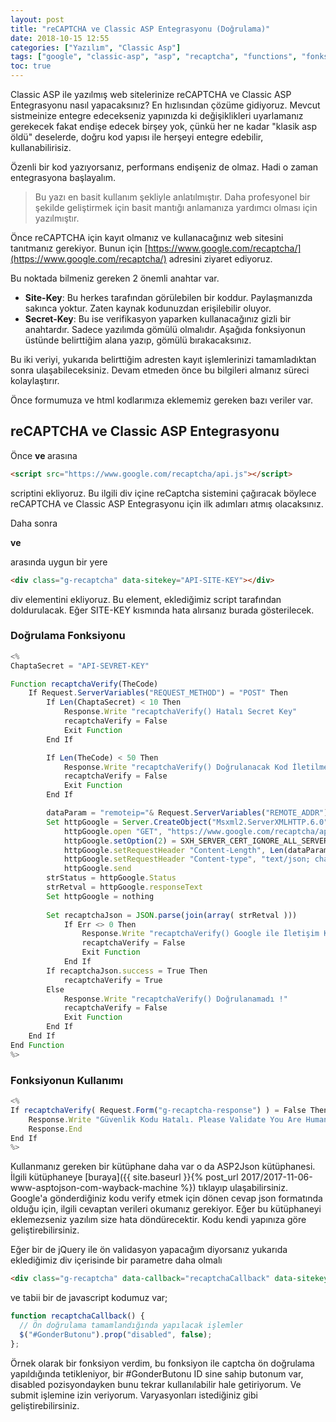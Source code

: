 ```yaml
---
layout: post
title: "reCAPTCHA ve Classic ASP Entegrasyonu (Doğrulama)"
date: 2018-10-15 12:55
categories: ["Yazılım", "Classic Asp"]
tags: ["google", "classic-asp", "asp", "recaptcha", "functions", "fonksiyonlar"]
toc: true
---
```


Classic ASP ile yazılmış web sitelerinize reCAPTCHA ve Classic ASP Entegrasyonu nasıl yapacaksınız? En hızlısından çözüme gidiyoruz. Mevcut sistmeinize entegre edecekseniz yapınızda ki değişiklikleri uyarlamanız gerekecek fakat endişe edecek birşey yok, çünkü her ne kadar "klasik asp öldü" deselerde, doğru kod yapısı ile herşeyi entegre edebilir, kullanabilirisiz. 

Özenli bir kod yazıyorsanız, performans endişeniz de olmaz. Hadi o zaman entegrasyona başlayalım.

> Bu yazı en basit kullanım şekliyle anlatılmıştır. Daha profesyonel bir şekilde geliştirmek için basit mantığı anlamanıza yardımcı olması için yazılmıştır.

Önce reCAPTCHA için kayıt olmanız ve kullanacağınız web sitesini tanıtmanız gerekiyor. Bunun için [https://www.google.com/recaptcha/](https://www.google.com/recaptcha/) adresini ziyaret ediyoruz.

Bu noktada bilmeniz gereken 2 önemli anahtar var.

- **Site-Key**: Bu herkes tarafından görülebilen bir koddur. Paylaşmanızda sakınca yoktur. Zaten kaynak kodunuzdan erişilebilir oluyor.
- **Secret-Key**: Bu ise verifikasyon yaparken kullanacağınız gizli bir anahtardır. Sadece yazılımda gömülü olmalıdır. Aşağıda fonksiyonun üstünde belirttiğim alana yazıp, gömülü bırakacaksınız.

Bu iki veriyi, yukarıda belirttiğim adresten kayıt işlemlerinizi tamamladıktan sonra ulaşabileceksiniz. Devam etmeden önce bu bilgileri almanız süreci kolaylaştırır.

Önce formumuza ve html kodlarımıza eklememiz gereken bazı veriler var.

## reCAPTCHA ve Classic ASP Entegrasyonu
Önce **<head> ve </head>** arasına

```html
<script src="https://www.google.com/recaptcha/api.js"></script>
```

scriptini ekliyoruz. Bu ilgili div içine reCaptcha sistemini çağıracak böylece reCAPTCHA ve Classic ASP Entegrasyonu için ilk adımları atmış olacaksınız.

Daha sonra **<form> ve </form>** arasında uygun bir yere

```html
<div class="g-recaptcha" data-sitekey="API-SITE-KEY"></div>
```

div elementini ekliyoruz. Bu element, eklediğimiz script tarafından doldurulacak. Eğer SITE-KEY kısmında hata alırsanız burada gösterilecek.

### Doğrulama Fonksiyonu

```javascript
<%
ChaptaSecret = "API-SEVRET-KEY"

Function recaptchaVerify(TheCode)
    If Request.ServerVariables("REQUEST_METHOD") = "POST" Then
        If Len(ChaptaSecret) < 10 Then
            Response.Write "recaptchaVerify() Hatalı Secret Key" 
            recaptchaVerify = False
            Exit Function
        End If

        If Len(TheCode) < 50 Then
            Response.Write "recaptchaVerify() Doğrulanacak Kod İletilmedi"
            recaptchaVerify = False
            Exit Function
        End If

        dataParam = "remoteip="& Request.ServerVariables("REMOTE_ADDR") &"&secret="& ChaptaSecret &"&response="& TheCode
        Set httpGoogle = Server.CreateObject("Msxml2.ServerXMLHTTP.6.0")
            httpGoogle.open "GET", "https://www.google.com/recaptcha/api/siteverify?"& dataParam &"", false
            httpGoogle.setOption(2) = SXH_SERVER_CERT_IGNORE_ALL_SERVER_ERRORS
            httpGoogle.setRequestHeader "Content-Length", Len(dataParam)
            httpGoogle.setRequestHeader "Content-type", "text/json; charset=utf-8"
            httpGoogle.send
        strStatus = httpGoogle.Status
        strRetval = httpGoogle.responseText
        Set httpGoogle = nothing
        
        Set recaptchaJson = JSON.parse(join(array( strRetval )))
            If Err <> 0 Then
                Response.Write "recaptchaVerify() Google ile İletişim Kurulamadı "
                recaptchaVerify = False
                Exit Function
            End If
        If recaptchaJson.success = True Then
            recaptchaVerify = True
        Else
            Response.Write "recaptchaVerify() Doğrulanamadı !"
            recaptchaVerify = False
            Exit Function
        End If
    End If
End Function
%>
```

### Fonksiyonun Kullanımı

```javascript
<%
If recaptchaVerify( Request.Form("g-recaptcha-response") ) = False Then 
    Response.Write "Güvenlik Kodu Hatalı. Please Validate You Are Human <a href='#'>Geri Dön / Go Back</a>"
    Response.End 
End If
%>
```

Kullanmanız gereken bir kütüphane daha var o da ASP2Json kütüphanesi. İlgili kütüphaneye [buraya]({{ site.baseurl }}{% post_url 2017/2017-11-06-www-asptojson-com-wayback-machine %}) tıklayıp ulaşabilirsiniz. Google'a gönderdiğiniz kodu verify etmek için dönen cevap json formatında olduğu için, ilgili cevaptan verileri okumanız gerekiyor. Eğer bu kütüphaneyi eklemezseniz yazılım size hata döndürecektir. Kodu kendi yapınıza göre geliştirebilirsiniz.

Eğer bir de jQuery ile ön validasyon yapacağım diyorsanız yukarıda eklediğimiz div içerisinde bir parametre daha olmalı

```html
<div class="g-recaptcha" data-callback="recaptchaCallback" data-sitekey="BURAYA SITE-KEY GELECEK"></div></pre>
```

ve tabii bir de javascript kodumuz var;
```javascript
function recaptchaCallback() {
  // Ön doğrulama tamamlandığında yapılacak işlemler
  $("#GonderButonu").prop("disabled", false);
};
```

Örnek olarak bir fonksiyon verdim, bu fonksiyon ile captcha ön doğrulama yapıldığında tetikleniyor, bir #GonderButonu ID sine sahip butonum var, disabled pozisyondayken bunu tekrar kullanılabilir hale getiriyorum. Ve submit işlemine izin veriyorum. Varyasyonları istediğiniz gibi geliştirebilirsiniz.